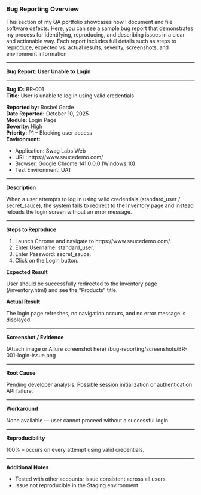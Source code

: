 
<h3> <b> Bug Reporting Overview </b> </h3>

This section of my QA portfolio showcases how I document and file software defects. Here, you can see a sample bug report that demonstrates my process for identifying, reproducing, and describing issues in a clear and actionable way. Each report includes full details such as steps to reproduce, expected vs. actual results, severity, screenshots, and environment information
<hr style="border: 0; border-top: 1px solid #ccc;">
<b> Bug Report: User Unable to Login </b>
<hr style="border: 0; border-top: 1px solid #ccc;">
<b>Bug ID:</b> BR-001 <br>
<b>Title:</b> User is unable to log in using valid credentials

<b>Reported by:</b> Rosbel Garde <br>
<b>Date Reported:</b> October 10, 2025 <br>
<b>Module:</b> Login Page <br>
<b>Severity:</b> High <br>
<b>Priority:</b> P1 – Blocking user access <br>
<b>Environment:</b>
<ul>
<li> Application: Swag Labs Web </li>

<li>URL: https://www.saucedemo.com/</li>

<li> Browser: Google Chrome 141.0.0.0 (Windows 10)</li>

<li>Test Environment: UAT </li>
</ul>
<hr style="border: 0; border-top: 1px solid #ccc;">
<b> Description </b>

When a user attempts to log in using valid credentials (standard_user / secret_sauce), the system fails to redirect to the Inventory page and instead reloads the login screen without an error message.
<hr style="border: 0; border-top: 1px solid #ccc;">
<b> Steps to Reproduce </b>
<ol>
<li> Launch Chrome and navigate to https://www.saucedemo.com/. </li>

<li> Enter Username: standard_user. </li>

<li>Enter Password: secret_sauce. </li>

<li> Click on the Login button. </li>
</ol>

<b> Expected Result </b>

User should be successfully redirected to the Inventory page (/inventory.html) and see the “Products” title.

<b>  Actual Result </b>

The login page refreshes, no navigation occurs, and no error message is displayed.
<hr style="border: 0; border-top: 1px solid #ccc;">
<b>  Screenshot / Evidence </b>

(Attach image or Allure screenshot here)
/bug-reporting/screenshots/BR-001-login-issue.png
<hr style="border: 0; border-top: 1px solid #ccc;">
<b>  Root Cause </b>

Pending developer analysis. Possible session initialization or authentication API failure.
<hr style="border: 0; border-top: 1px solid #ccc;">
<b>  Workaround </b>

None available — user cannot proceed without a successful login.
<hr style="border: 0; border-top: 1px solid #ccc;">
<b>  Reproducibility </b>

100% – occurs on every attempt using valid credentials.
<hr style="border: 0; border-top: 1px solid #ccc;">
<b>  Additional Notes </b>
<ul>
<li>Tested with other accounts; issue consistent across all users. </li>

<li> Issue not reproducible in the Staging environment.</li>
</ul>
